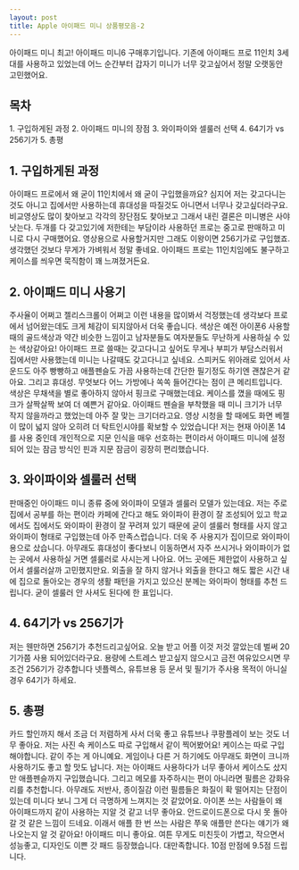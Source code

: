 ```yaml
---
layout: post
title: Apple 아이패드 미니 상품평모음-2
---
```


아이패드 미니 최고!
아이패드 미니6 구매후기입니다.
기존에 아이패드 프로 11인치 3세대를 사용하고 있었는데 어느 순간부터 갑자기 미니가 너무 갖고싶어서 정말 오랫동안 고민했어요.


<h2>목차</h2>
1. 구입하게된 과정
2. 아이패드 미니의 장점
3. 와이파이와 셀룰러 선택
4. 64기가 vs 256기가
5. 총평



<h2>1. 구입하게된 과정</h2>
아이패드 프로에서 왜 굳이 11인치에서 왜 굳이 구입했을까요?
심지어 저는 갖고다니는것도 아니고 집에서만 사용하는데 휴대성을 따질것도 아니면서 너무나 갖고싶더라구요.
비교영상도 많이 찾아보고 각각의 장단점도 찾아보고 그래서 내린 결론은 미니병은 사야 낫는다.
두개를 다 갖고있기에 저한테는 부담이라 사용하던 프로는 중고로 판매하고 미니로 다시 구매했어요.
영상용으로 사용할거지만 그래도 이왕이면 256기가로 구입했죠.
생각했던 것보다 무게가 가벼워서 정말 좋네요.
아이패드 프로는 11인치임에도 불구하고 케이스를 씌우면 묵직함이 꽤 느껴졌거든요.



<h2>2. 아이패드 미니 사용기</h2>
주사율이 어쩌고 젤리스크롤이 어쩌고 이런 내용을 많이봐서 걱정했는데 생각보다 프로에서 넘어왔는데도 크게 체감이 되지않아서 더욱 좋습니다.
색상은 예전 아이폰6 사용할때의 골드색상과 약간 비슷한 느낌이고 남자분들도 여자분들도 무난하게 사용하실 수 있는 색상같아요!
아이패드 프로 쓸때는 갖고다니고 싶어도 무게나 부피가 부담스러워서 집에서만 사용했는데 미니는 나갈때도 갖고다니고 싶네요.
스피커도 위아래로 있어서 사운드도 아주 빵빵하고 애플펜슬도 가끔 사용하는데 간단한 필기정도 하기엔 괜찮은거 같아요.
그리고 휴대성. 무엇보다 어느 가방에나 쏙쏙 들어간다는 점이 큰 메리트입니다.
색상은 무채색을 별로 좋아하지 않아서 핑크로 구매했는데요.
케이스를 꼈을 때에도 핑크가 살짝살짝 보여 더 예쁜거 같아요.
아이패드 펜슬을 부착했을 때 미니 크기가 너무 작지 않을까라고 했었는데 아주 잘 맞는 크기더라고요.
영상 시청을 할 때에도 화면 베젤이 많이 넓지 않아 오히려 더 탁트인시야를 확보할 수 있었습니다!
저는 현재 아이폰 14를 사용 중인데 개인적으로 지문 인식을 매우 선호하는 편이라서 아이패드 미니에 설정되어 있는 잠금 방식인 핀과 지문 잠금이 굉장히 편리했습니다.



<h2>3. 와이파이와 셀룰러 선택</h2>
판매중인 아이패드 미니 종류 중에 와이파이 모델과 셀룰러 모델가 있는데요.
저는 주로 집에서 공부를 하는 편이라 카페에 간다고 해도 와이파이 환경이 잘 조성되어 있고 학교에서도 집에서도 와이파이 환경이 잘 꾸려져 있기 때문에 굳이 셀룰러 형태를 사지 않고 와이파이 형태로 구입했는데 아주 만족스럽습니다.
더욱 주 사용지가 집이므로 와이파이용으로 샀습니다.
아무래도 휴대성이 좋다보니 이동하면서 자주 쓰시거나 와이파이가 없는 곳에서 사용하실 거면 셀룰러로 사시는게 나아요.
어느 곳에든 제한없이 사용하고 싶어서 셀룰러살까 고민했지만요.
외출을 잘 하지 않거나 외출을 한다고 해도 짧은 시간 내에 집으로 돌아오는 경우의 생활 패턴을 가지고 있으신 분께는 와이파이 형태를 추천 드립니다.
굳이 셀룰러 안 사셔도 된다에 한 표입니다.



<h2>4. 64기가 vs 256기가</h2>
저는 웬만하면 256기가 추천드리고싶어요.
오늘 받고 어플 이것 저것 깔았는데 벌써 20기가쯤 사용 되어있더라구요. 
용량에 스트레스 받고싶지 않으시고 금전 여유있으시면 무조건 256기가 강추합니다
넷플렉스, 유튜브용 등 문서 및 필기가 주사용 목적이 아니실 경우 64기가 하세요.



<h2>5. 총평</h2>
카드 할인까지 해서 조금 더 저렴하게 사서 더욱 좋고 유튜브나 쿠팡플레이 보는 것도 너무 좋아요.
저는 사진 속 케이스도 따로 구입해서 같이 찍어봤어요!
케이스는 따로 구입해야합니다.
같이 주는 게 아니예요.
게임이나 다른 거 하기에도 아무래도 화면이 크니까 사용하기도 좋고 할 맛도 납니다.
저는 아이패드 사용하다가 너무 좋아서 케이스도 샀지만 애플펜슬까지 구입했습니다.
그리고 메모를 자주하시는 편이 아니라면 필름은 강화유리를 추천합니다. 
아무래도 저반사, 종이질감 이런 필름들은 화질이 확 떨어지는 단점이 있는데 미니다 보니 그게 더 극명하게 느껴지는 것 같았어요.
아이폰 쓰는 사람들이 왜 아이패드까지 같이 사용하는 지알 것 같고 너무 좋아요.
안드로이드폰으로 다시 못 돌아갈 것 같은 느낌이 드네요.
이래서 애플 한 번 쓰는 사람은 쭈욱 애플만 쓴다는 얘기가 왜 나오는지 알 것 같아요!
아이패드 미니 좋아요.
여튼 무게도 미친듯이 가볍고, 작으면서 성능좋고, 디자인도 이쁜 갓 패드 등장했습니다.
대만족합니다. 10점 만점에 9.5점 드립니다.